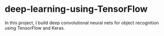 # deep-learning-using-TensorFlow
In this project, I build deep convolutional neural nets for object recognition using TensorFlow and Keras. 
